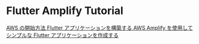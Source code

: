 
# Flutter Amplify Tutorial

[AWS の開始方法
Flutter アプリケーションを構築する
AWS Amplify を使用してシンプルな Flutter アプリケーションを作成する](https://aws.amazon.com/jp/getting-started/hands-on/build-flutter-app-amplify/module-one/)
